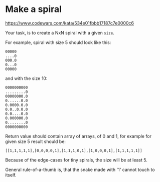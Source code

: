 # Make a spiral

https://www.codewars.com/kata/534e01fbbb17187c7e0000c6

Your task, is to create a NxN spiral with a given `size`.

For example, spiral with size 5 should look like this:

```
00000
....0
000.0
0...0
00000
```

and with the size 10:

```
0000000000
.........0
00000000.0
0......0.0
0.0000.0.0
0.0..0.0.0
0.0....0.0
0.000000.0
0........0
0000000000
```

Return value should contain array of arrays, of 0 and 1, for example for given size 5 result should be:

`[[1,1,1,1,1],[0,0,0,0,1],[1,1,1,0,1],[1,0,0,0,1],[1,1,1,1,1]]`

Because of the edge-cases for tiny spirals, the size will be at least 5.

General rule-of-a-thumb is, that the snake made with '1' cannot touch to itself.